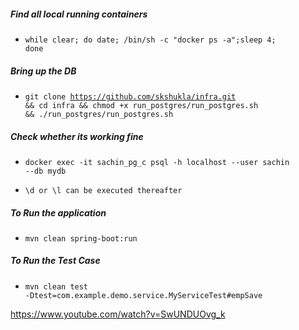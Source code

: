 ##### Find all local running containers
 - <code>while clear; do date; /bin/sh -c "docker ps -a";sleep 4; done</code>


##### Bring up the DB
 - <code>git clone https://github.com/skshukla/infra.git && cd infra && chmod +x run_postgres/run_postgres.sh && ./run_postgres/run_postgres.sh</code>

##### Check whether its working fine
 - <code>docker exec -it sachin_pg_c psql -h localhost --user sachin --db mydb</code>

 - <code>\d or \l can be executed thereafter</code>
  

##### To Run the application
 - <code>mvn clean spring-boot:run</code>
 
 
 ##### To Run the Test Case
 - <code>mvn clean test -Dtest=com.example.demo.service.MyServiceTest#empSave</code>


https://www.youtube.com/watch?v=SwUNDUOvg_k
